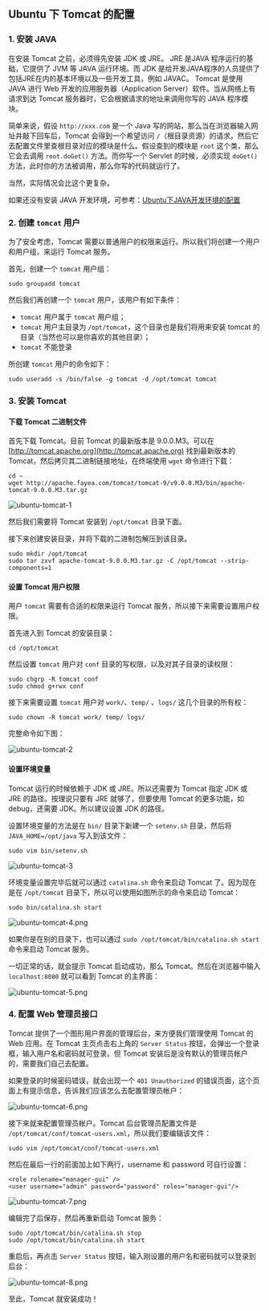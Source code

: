 ## Ubuntu 下 Tomcat 的配置

### 1. 安装 JAVA

在安装 Tomcat 之前，必须得先安装 JDK 或 JRE。
JRE 是JAVA 程序运行的基础，它提供了 JVM 等 JAVA 运行环境。而 JDK 是给开发JAVA程序的人员提供了包括JRE在内的基本环境以及一些开发工具，例如 JAVAC。
Tomcat 是使用 JAVA 进行 Web 开发的应用服务器（Application Server）软件。当从网络上有请求到达 Tomcat 服务器时，它会根据请求的地址来调用你写的 JAVA 程序模块。

简单来说，假设 `http://xxx.com` 是一个 Java 写的网站，那么当在浏览器输入网址并敲下回车后，Tomcat 会得到一个希望访问 `/`（根目录资源）的请求。然后它去配置文件里查根目录对应的模块是什么。假设查到的模块是 `root` 这个类，那么它会去调用 `root.doGet()` 方法。而你写一个 Servlet 的时候，必须实现 `doGet()`方法，此时你的方法被调用，那么你写的代码就运行了。

当然，实际情况会比这个更复杂。

如果还没有安装 JAVA 开发环境，可参考：[Ubuntu下JAVA开发环境的配置](install-jdk-on-ubuntu.md)

### 2. 创建 `tomcat` 用户

为了安全考虑，Tomcat 需要以普通用户的权限来运行。所以我们将创建一个用户和用户组，来运行 Tomcat 服务。

首先，创建一个 `tomcat` 用户组：

```
sudo groupadd tomcat
```

然后我们再创建一个 `tomcat` 用户，该用户有如下条件：

+ `tomcat` 用户属于 `tomcat` 用户组；
+ `tomcat` 用户主目录为 `/opt/tomcat`，这个目录也是我们将用来安装 tomcat 的目录（当然也可以是你喜欢的其他目录）；
+ `tomcat` 不能登录

所创建 `tomcat` 用户的命令如下：

```
sudo useradd -s /bin/false -g tomcat -d /opt/tomcat tomcat
```

### 3. 安装 Tomcat

#### 下载 Tomcat 二进制文件

首先下载 Tomcat。目前 Tomcat 的最新版本是 9.0.0.M3。可以在 [http://tomcat.apache.org](http://tomcat.apache.org) 找到最新版本的 Tomcat，然后拷贝其二进制链接地址，在终端使用 `wget` 命令进行下载：

```
cd ~
wget http://apache.fayea.com/tomcat/tomcat-9/v9.0.0.M3/bin/apache-tomcat-9.0.0.M3.tar.gz
```
![ubuntu-tomcat-1](ubuntu-tomcat-1.png)

然后我们需要将 Tomcat 安装到 `/opt/tomcat` 目录下面。

接下来创建安装目录，并将下载的二进制包解压到该目录。

```
sudo mkdir /opt/tomcat
sudo tar zxvf apache-tomcat-9.0.0.M3.tar.gz -C /opt/tomcat --strip-components=1
```

#### 设置 Tomcat 用户权限

用户 `tomcat` 需要有合适的权限来运行 Tomcat 服务，所以接下来需要设置用户权限。

首先进入到 Tomcat 的安装目录：

```
cd /opt/tomcat
```

然后设置 `tomcat` 用户对 `conf` 目录的写权限，以及对其子目录的读权限：

```
sudo chgrp -R tomcat conf
sudo chmod g+rwx conf
```
接下来需要设置 `tomcat` 用户对 `work/`、`temp/` 、`logs/` 这几个目录的所有权：

```
sudo chown -R tomcat work/ temp/ logs/
```

完整命令如下图：

![ubuntu-tomcat-2](ubuntu-tomcat-2.png)

#### 设置环境变量

Tomcat 运行的时候依赖于 JDK 或 JRE。所以还需要为 Tomcat 指定 JDK 或 JRE 的路径。按理说只要有 JRE 就够了，但要使用 Tomcat 的更多功能，如 debug，还需要 JDK。所以建议设置 JDK 的路径。

设置环境变量的方法是在 `bin/` 目录下新建一个 `setenv.sh` 目录，然后将 `JAVA_HOME=/opt/java` 写入到该文件： 

```
sudo vim bin/setenv.sh
```

![ubuntu-tomcat-3](ubuntu-tomcat-3.png)


环境变量设置完毕后就可以通过 `catalina.sh` 命令来启动 Tomcat 了。因为现在是在 `/opt/tomcat` 目录下，所以可以使用如图所示的命令来启动 Tomcat：

```
sudo bin/catalina.sh start
```

![ubuntu-tomcat-4.png](ubuntu-tomcat-4.png)


如果你是在别的目录下，也可以通过 `sudo /opt/tomcat/bin/catalina.sh start` 命令来启动 Tomcat 服务。

一切正常的话，就会提示 Tomcat 启动成功，那么 Tomcat。然后在浏览器中输入 `localhost:8080` 就可以看到 Tomcat 的主界面：

![ubuntu-tomcat-5.png](ubuntu-tomcat-5.png)


### 4. 配置 Web 管理员接口

Tomcat 提供了一个图形用户界面的管理后台，来方便我们管理使用 Tomcat 的 Web 应用。在 Tomcat 主页点击右上角的 `Server Status` 按钮，会弹出一个登录框，输入用户名和密码就可登录。但 Tomcat 安装后是没有默认的管理员帐户的，需要我们自己去配置。

如果登录的时候密码错误，就会出现一个 `401 Unauthorized` 的错误页面，这个页面上有提示信息，告诉我们应该怎么去配置管理员帐户：

![ubuntu-tomcat-6.png](ubuntu-tomcat-6.png)


接下来就来配置管理员帐户。Tomcat 后台管理员配置文件是 `/opt/tomcat/conf/tomcat-users.xml`，所以我们要编辑该文件：

```
sudo vim /opt/tomcat/conf/tomcat-users.xml
```
然后在最后一行的前面加上如下两行，username 和 password 可自行设置：

```
<role rolename="manager-gui" />
<user username="admin" password="password" roles="manager-gui"/>
``` 

![ubuntu-tomcat-7.png](ubuntu-tomcat-7.png)


编辑完了后保存，然后再重新启动 Tomcat 服务：

```
sudo /opt/tomcat/bin/catalina.sh stop
sudo /opt/tomcat/bin/catalina.sh start
```

重启后，再点击 `Server Status` 按钮，输入刚设置的用户名和密码就可以登录到后台：

![ubuntu-tomcat-8.png](ubuntu-tomcat-8.png)

至此，Tomcat 就安装成功！

